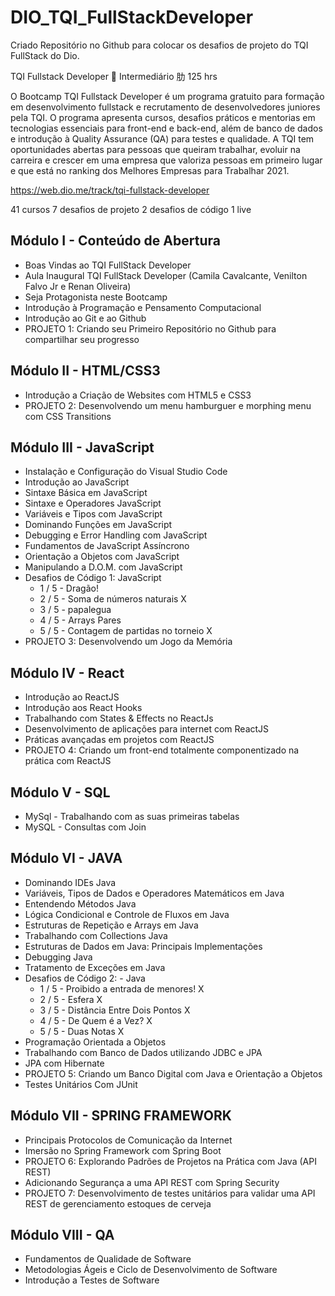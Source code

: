 # DIO_TQI_FullStackDeveloper
Criado Repositório no Github para colocar os desafios de projeto do TQI FullStack do Dio.

TQI Fullstack Developer
 Intermediário
肋 125 hrs

O Bootcamp TQI Fullstack Developer é um programa gratuito para formação em desenvolvimento fullstack e recrutamento de desenvolvedores juniores pela TQI. O programa apresenta cursos, desafios práticos e mentorias em tecnologias essenciais para front-end e back-end, além de banco de dados e introdução à Quality Assurance (QA) para testes e qualidade. A TQI tem oportunidades abertas para pessoas que queiram trabalhar, evoluir na carreira e crescer em uma empresa que valoriza pessoas em primeiro lugar e que está no ranking dos Melhores Empresas para Trabalhar 2021.

https://web.dio.me/track/tqi-fullstack-developer

41 cursos
7 desafios de projeto
2 desafios de código
1 live

## Módulo I - Conteúdo de Abertura
* Boas Vindas ao TQI FullStack Developer
* Aula Inaugural TQI FullStack Developer (Camila Cavalcante, Venilton Falvo Jr e Renan Oliveira)
* Seja Protagonista neste Bootcamp
* Introdução à Programação e Pensamento Computacional
* Introdução ao Git e ao Github
* PROJETO 1: Criando seu Primeiro Repositório no Github para compartilhar seu progresso

## Módulo II - HTML/CSS3
* Introdução a Criação de Websites com HTML5 e CSS3
* PROJETO 2: Desenvolvendo um menu hamburguer e morphing menu com CSS Transitions

## Módulo III - JavaScript
* Instalação e Configuração do Visual Studio Code
* Introdução ao JavaScript
* Sintaxe Básica em JavaScript
* Sintaxe e Operadores JavaScript
* Variáveis e Tipos com JavaScript
* Dominando Funções em JavaScript
* Debugging e Error Handling com JavaScript
* Fundamentos de JavaScript Assíncrono
* Orientação a Objetos com JavaScript
* Manipulando a D.O.M. com JavaScript
* Desafios de Código 1: JavaScript
  * 1 / 5 - Dragão!
  * 2 / 5 - Soma de números naturais X
  * 3 / 5 - papalegua
  * 4 / 5 - Arrays Pares
  * 5 / 5 - Contagem de partidas no torneio X
* PROJETO 3: Desenvolvendo um Jogo da Memória

## Módulo IV - React
* Introdução ao ReactJS
* Introdução aos React Hooks
* Trabalhando com States & Effects no ReactJs
* Desenvolvimento de aplicações para internet com ReactJS
* Práticas avançadas em projetos com ReactJS
* PROJETO 4: Criando um front-end totalmente componentizado na prática com ReactJS

## Módulo V - SQL
* MySql - Trabalhando com as suas primeiras tabelas
* MySQL - Consultas com Join

## Módulo VI - JAVA
* Dominando IDEs Java
* Variáveis, Tipos de Dados e Operadores Matemáticos em Java
* Entendendo Métodos Java
* Lógica Condicional e Controle de Fluxos em Java
* Estruturas de Repetição e Arrays em Java
* Trabalhando com Collections Java
* Estruturas de Dados em Java: Principais Implementações
* Debugging Java 
* Tratamento de Exceções em Java
* Desafios de Código 2: - Java
  * 1 / 5 - Proibido a entrada de menores!     X
  * 2 / 5 - Esfera                             X
  * 3 / 5 - Distância Entre Dois Pontos        X
  * 4 / 5 - De Quem é a Vez?                   X
  * 5 / 5 - Duas Notas                         X
* Programação Orientada a Objetos
* Trabalhando com Banco de Dados utilizando JDBC e JPA
* JPA com Hibernate
* PROJETO 5: Criando um Banco Digital com Java e Orientação a Objetos
* Testes Unitários Com JUnit

## Módulo VII - SPRING FRAMEWORK
* Principais Protocolos de Comunicação da Internet
* Imersão no Spring Framework com Spring Boot
* PROJETO 6: Explorando Padrões de Projetos na Prática com Java (API REST)
* Adicionando Segurança a uma API REST com Spring Security
* PROJETO 7: Desenvolvimento de testes unitários para validar uma API REST de gerenciamento estoques de cerveja

## Módulo VIII - QA
* Fundamentos de Qualidade de Software
* Metodologias Ágeis e Ciclo de Desenvolvimento de Software
* Introdução a Testes de Software











